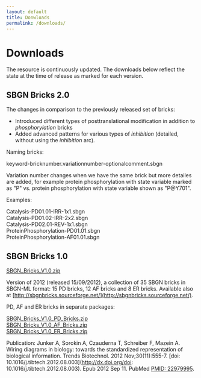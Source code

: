 ```yaml
---
layout: default
title: Donwloads
permalink: /downloads/
---
```


# Downloads

The resource is continuously updated. The downloads below reflect the state at the time of release as marked for each version. 

<!--The most recent set of bricks is availabel at the [SBGN Bricks GitHub](https://github.com/sbgnbricks/sbgnbricks.github.io). To download the whole website click "Clone or download" and then "Download ZIP". The bricks are in folder "bricks".-->

## SBGN Bricks 2.0

The changes in comparison to the previously released set of bricks:  

* Introduced different types of posttranslational modification in addition to _phosphorylation_ bricks  
* Added advanced patterns for various types of _inhibition_ (detailed, without using the _inhibition_ arc).

Naming bricks:  

keyword-bricknumber.variationnumber-optionalcomment.sbgn  

Variation number changes when we have the same brick but more detailes are added, for example protein phosphorylation with state variable marked as "P" vs. protein phosphorylation with state variable shown as "P@Y701".  

Examples:  

Catalysis-PD01.01-IRR-1x1.sbgn  
Catalysis-PD01.02-IRR-2x2.sbgn  
Catalysis-PD02.01-REV-1x1.sbgn  
ProteinPhosphorylation-PD01.01.sbgn  
ProteinPhosphorylation-AF01.01.sbgn  
  

## SBGN Bricks 1.0

[SBGN_Bricks_V1.0.zip](https://github.com/sbgnbricks/sbgnbricks.github.io/raw/master/downloads/SBGN_Bricks_V1.0.zip)

Version of 2012 (released 15/09/2012), a collection of 35 SBGN bricks in SBGN-ML format: 15 PD bricks, 12 AF bricks and 8 ER bricks. Available also at [http://sbgnbricks.sourceforge.net/](http://sbgnbricks.sourceforge.net/).  

PD, AF and ER bricks in separate packages:  

[SBGN_Bricks_V1.0_PD_Bricks.zip](https://github.com/sbgnbricks/sbgnbricks.github.io/raw/master/downloads/SBGN_Bricks_V1.0_PD_Bricks.zip)  
[SBGN_Bricks_V1.0_AF_Bricks.zip](https://github.com/sbgnbricks/sbgnbricks.github.io/raw/master/downloads/SBGN_Bricks_V1.0_AF_Bricks.zip)  
[SBGN_Bricks_V1.0_ER_Bricks.zip](https://github.com/sbgnbricks/sbgnbricks.github.io/raw/master/downloads/SBGN_Bricks_V1.0_ER_Bricks.zip)  

Publication: Junker A, Sorokin A, Czauderna T, Schreiber F, Mazein A. Wiring diagrams in biology: towards the standardized representation of biological information. Trends Biotechnol. 2012 Nov;30(11):555-7. [doi: 10.1016/j.tibtech.2012.08.003](http://dx.doi.org/doi: 10.1016/j.tibtech.2012.08.003). Epub 2012 Sep 11. PubMed [PMID: 22979995](https://www.ncbi.nlm.nih.gov/pubmed/22979995).  

